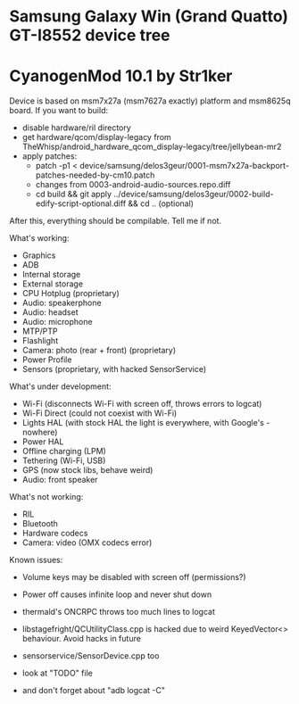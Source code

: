 # Samsung Galaxy Win (Grand Quatto) GT-I8552 device tree
# CyanogenMod 10.1 by Str1ker

Device is based on msm7x27a (msm7627a exactly) platform and msm8625q board.
If you want to build:
- disable hardware/ril directory
- get hardware/qcom/display-legacy from TheWhisp/android_hardware_qcom_display-legacy/tree/jellybean-mr2
- apply patches: 
    + patch -p1 < device/samsung/delos3geur/0001-msm7x27a-backport-patches-needed-by-cm10.patch
    + changes from 0003-android-audio-sources.repo.diff
    + cd build && git apply ../device/samsung/delos3geur/0002-build-edify-script-optional.diff && cd .. (optional)

After this, everything should be compilable. Tell me if not.

What's working:
- Graphics
- ADB
- Internal storage
- External storage
- CPU Hotplug (proprietary)
- Audio: speakerphone
- Audio: headset
- Audio: microphone
- MTP/PTP
- Flashlight
- Camera: photo (rear + front) (proprietary)
- Power Profile
- Sensors (proprietary, with hacked SensorService)

What's under development:
- Wi-Fi (disconnects Wi-Fi with screen off, throws errors to logcat)
- Wi-Fi Direct (could not coexist with Wi-Fi)
- Lights HAL (with stock HAL the light is everywhere, with Google's - nowhere)
- Power HAL
- Offline charging (LPM)
- Tethering (Wi-Fi, USB)
- GPS (now stock libs, behave weird)
- Audio: front speaker

What's not working:
- RIL
- Bluetooth
- Hardware codecs
- Camera: video (OMX codecs error)

Known issues:
- Volume keys may be disabled with screen off (permissions?)
- Power off causes infinite loop and never shut down
- thermald's ONCRPC throws too much lines to logcat
- libstagefright/QCUtilityClass.cpp is hacked due to weird KeyedVector<> behaviour. Avoid hacks in future
- sensorservice/SensorDevice.cpp too

- look at "TODO" file
- and don't forget about "adb logcat -C"
